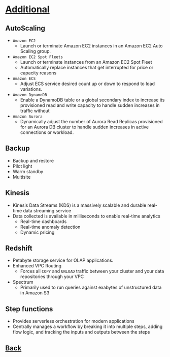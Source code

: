 # [Additional](../README.md)

## AutoScaling

* `Amazon EC2`
	* Launch or terminate Amazon EC2 instances in an Amazon EC2 Auto Scaling group.
* `Amazon EC2 Spot Fleets`
	* Launch or terminate instances from an Amazon EC2 Spot Fleet
	* Automatically replace instances that get interrupted for price or capacity reasons
* `Amazon ECS`
	* Adjust ECS service desired count up or down to respond to load variations.
* `Amazon DynamoDB`
	* Enable a DynamoDB table or a global secondary index to increase its provisioned read and write capacity to handle sudden increases in traffic without
* `Amazon Aurora`
	* Dynamically adjust the number of Aurora Read Replicas provisioned for an Aurora DB cluster to handle sudden increases in active connections or workload.

## Backup

* Backup and restore
* Pilot light
* Warm standby
* Multisite

## Kinesis

* Kinesis Data Streams (KDS) is a massively scalable and durable real-time data streaming service
* Data collected is available in milliseconds to enable real-time analytics
	* Real-time dashboards
	* Real-time anomaly detection
	* Dynamic pricing

## Redshift

* Petabyte storage service for OLAP applications.
* Enhanced VPC Routing
	* Forces all `COPY` and `UNLOAD` traffic between your cluster and your data repositories through your VPC
* Spectrum
	* Primarily used to run queries against exabytes of unstructured data in Amazon S3

## Step functions
* Provides serverless orchestration for modern applications
* Centrally manages a workflow by breaking it into multiple steps, adding flow logic, and tracking the inputs and outputs between the steps

## [Back](../README.md)